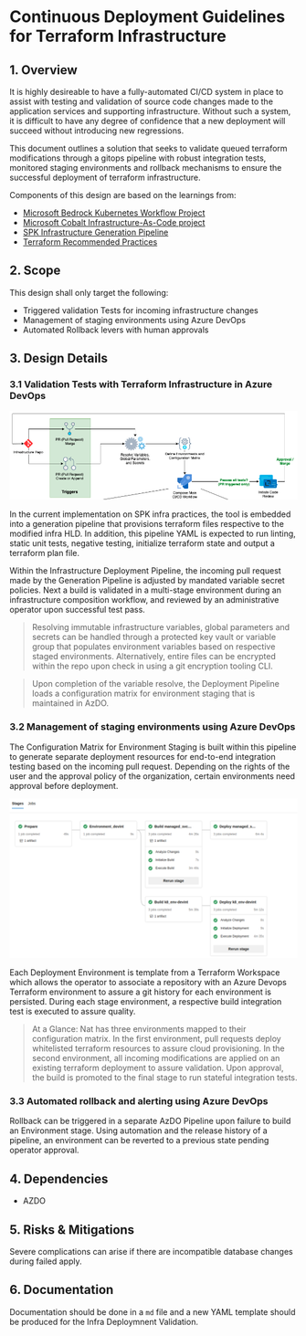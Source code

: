 # Continuous Deployment Guidelines for Terraform Infrastructure


## 1. Overview

It is highly desireable to have a fully-automated CI/CD system in place to assist with testing and validation of source code changes made to the application services and supporting infrastructure. Without such a system, it is difficult to have any degree of confidence that a new deployment will succeed without introducing new regressions.

This document outlines a solution that seeks to validate queued terraform modifications through a gitops pipeline with robust integration tests, monitored staging environments and rollback mechanisms to ensure the successful deployment of terraform infrastructure.

Components of this design are based on the learnings from:
- [Microsoft Bedrock Kubernetes Workflow Project](github.com/microsoft/bedrock)
- [Microsoft Cobalt Infrastructure-As-Code project](github.com/microsoft/cobalt)
- [SPK Infrastructure Generation Pipeline](https://github.com/CatalystCode/spk/blob/master/guides/infra/spk-infra-generation-pipeline.md) 
- [Terraform Recommended Practices](https://www.terraform.io/docs/cloud/guides/recommended-practices/) 

## 2. Scope

This design shall only target the following:
- Triggered validation Tests for incoming infrastructure changes
- Management of staging environments using Azure DevOps
- Automated Rollback levers with human approvals

## 3. Design Details

### 3.1 Validation Tests with Terraform Infrastructure in Azure DevOps

![](Validation_Cycle.png)

In the current implementation on SPK infra practices, the tool is embedded into a generation pipeline that provisions terraform files respective to the modified infra HLD. In addition, this pipeline YAML is expected to run linting, static unit tests, negative testing, initialize terraform state and output a terraform plan file.

Within the Infrastructure Deployment Pipeline, the incoming pull request made by the Generation Pipeline is adjusted by mandated variable secret policies. Next a build is validated in a multi-stage environment during an infrastructure composition workflow, and reviewed by an administrative operator upon successful test pass.  

> Resolving immutable infrastructure variables, global parameters and secrets can be handled through a protected key vault or variable group that populates environment variables based on respective staged environments. Alternatively, entire files can be encrypted within the repo upon check in using a git encryption tooling CLI.

> Upon completion of the variable resolve, the Deployment Pipeline loads a configuration matrix for environment staging that is maintained in AzDO.

### 3.2 Management of staging environments using Azure DevOps

The Configuration Matrix for Environment Staging is built within this pipeline to generate separate deployment resources for end-to-end integration testing based on the incoming pull request. Depending on the rights of the user and the approval policy of the organization, certain environments need approval before deployment.

![](buildSample.png)

Each Deployment Environment is template from a Terraform Workspace which allows the operator to associate a repository with an Azure Devops Terraform environment to assure a git history for each environment is persisted. During each stage environment, a respective build integration test is executed to assure quality.

> At a Glance: Nat has three environments mapped to their configuration matrix. In the first environment, pull requests deploy whitelisted terraform resources to assure cloud provisioning. In the second environment, all incoming modifications are applied on an existing terraform deployment to assure validation. Upon approval, the build is promoted to the final stage to run stateful integration tests.

### 3.3 Automated rollback and alerting using Azure DevOps

Rollback can be triggered in a separate AzDO Pipeline upon failure to build an Environment stage. Using automation and the release history of a pipeline, an environment can be reverted to a previous state pending operator approval.


## 4. Dependencies
- AZDO

## 5. Risks & Mitigations
Severe complications can arise if there are incompatible database changes during failed apply.

## 6. Documentation
Documentation should be done in a `md` file and a new YAML template should be produced for the Infra Deploymnent Validation.